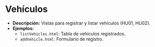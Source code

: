 # Vehículos
- **Descripción:** Vistas para registrar y listar vehículos (HU01, HU02).
- **Ejemplos:**
    - `listVehicles.html`: Tabla de vehículos registrados.
    - `addVehicle.html`: Formulario de registro.
